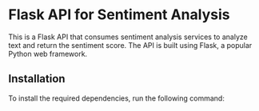 # Flask API for Sentiment Analysis

This is a Flask API that consumes sentiment analysis services to analyze text and return the sentiment score. The API is built using Flask, a popular Python web framework.

## Installation

To install the required dependencies, run the following command:
